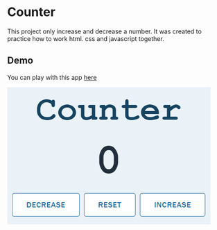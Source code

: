 # Counter

This project only increase and decrease a number. It was created to practice how to work html. css and javascript together.

## Demo

You can play with this app [here](https://andresalvarezb.github.io/counter/)

![img1](/assets/counter-img.png)
